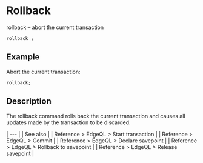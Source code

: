 # Rollback

rollback – abort the current transaction

```edgeql-synopsis
rollback ;
```

## Example

Abort the current transaction:

```edgeql
rollback;
```

## Description

The rollback command rolls back the current transaction and causes all updates made by the transaction to be discarded.

| --- |
| See also |
| Reference > EdgeQL > Start transaction |
| Reference > EdgeQL > Commit |
| Reference > EdgeQL > Declare savepoint |
| Reference > EdgeQL > Rollback to savepoint |
| Reference > EdgeQL > Release savepoint |

